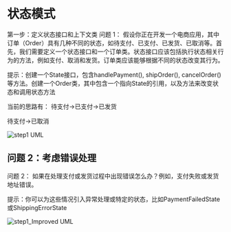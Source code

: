 # 状态模式

第一步：定义状态接口和上下文类
问题 1： 假设你正在开发一个电商应用，其中订单（Order）具有几种不同的状态，如待支付、已支付、已发货、已取消等。首先，我们需要定义一个状态接口和一个订单类。状态接口应该包括执行状态相关行为的方法，例如支付、取消和发货。订单类应该能够根据不同的状态改变其行为。

提示：创建一个State接口，包含handlePayment(), shipOrder(), cancelOrder()等方法。创建一个Order类，其中包含一个指向State的引用，以及方法来改变状态和调用状态方法

当前的思路有：
待支付->已支付->已发货

待支付->已取消

![step1 UML](https://cdn.jsdelivr.net/gh/huanxueshengmou/picture-host/20241008230920.png)

## 问题 2：考虑错误处理

问题 2： 如果在处理支付或发货过程中出现错误怎么办？例如，支付失败或发货地址错误。

提示：你可以为这些情况引入异常处理或特定的状态，比如PaymentFailedState或ShippingErrorState

![step1_Improved UML](https://cdn.jsdelivr.net/gh/huanxueshengmou/picture-host/20241008231307.png)
